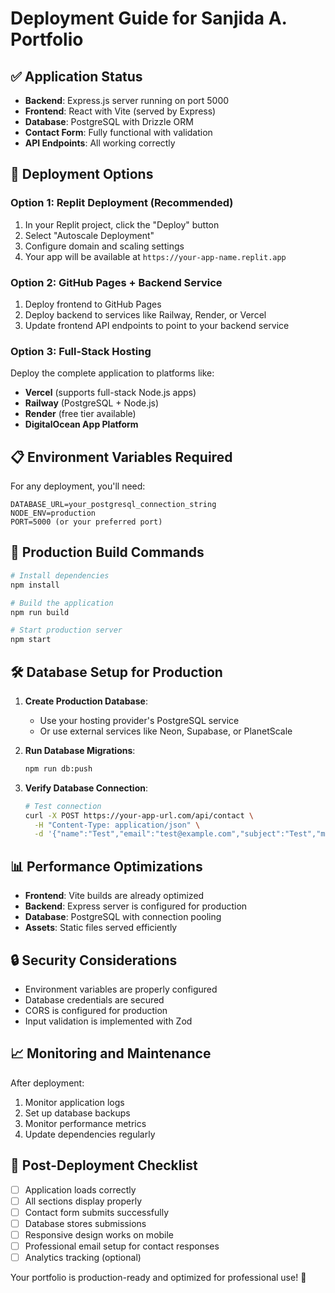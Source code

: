 # Deployment Guide for Sanjida A. Portfolio

## ✅ Application Status
- **Backend**: Express.js server running on port 5000
- **Frontend**: React with Vite (served by Express)
- **Database**: PostgreSQL with Drizzle ORM
- **Contact Form**: Fully functional with validation
- **API Endpoints**: All working correctly

## 🚀 Deployment Options

### Option 1: Replit Deployment (Recommended)
1. In your Replit project, click the "Deploy" button
2. Select "Autoscale Deployment" 
3. Configure domain and scaling settings
4. Your app will be available at `https://your-app-name.replit.app`

### Option 2: GitHub Pages + Backend Service
1. Deploy frontend to GitHub Pages
2. Deploy backend to services like Railway, Render, or Vercel
3. Update frontend API endpoints to point to your backend service

### Option 3: Full-Stack Hosting
Deploy the complete application to platforms like:
- **Vercel** (supports full-stack Node.js apps)
- **Railway** (PostgreSQL + Node.js)
- **Render** (free tier available)
- **DigitalOcean App Platform**

## 📋 Environment Variables Required

For any deployment, you'll need:
```
DATABASE_URL=your_postgresql_connection_string
NODE_ENV=production
PORT=5000 (or your preferred port)
```

## 🔧 Production Build Commands

```bash
# Install dependencies
npm install

# Build the application
npm run build

# Start production server
npm start
```

## 🛠️ Database Setup for Production

1. **Create Production Database**:
   - Use your hosting provider's PostgreSQL service
   - Or use external services like Neon, Supabase, or PlanetScale

2. **Run Database Migrations**:
   ```bash
   npm run db:push
   ```

3. **Verify Database Connection**:
   ```bash
   # Test connection
   curl -X POST https://your-app-url.com/api/contact \
     -H "Content-Type: application/json" \
     -d '{"name":"Test","email":"test@example.com","subject":"Test","message":"Testing contact form"}'
   ```

## 📊 Performance Optimizations

- **Frontend**: Vite builds are already optimized
- **Backend**: Express server is configured for production
- **Database**: PostgreSQL with connection pooling
- **Assets**: Static files served efficiently

## 🔒 Security Considerations

- Environment variables are properly configured
- Database credentials are secured
- CORS is configured for production
- Input validation is implemented with Zod

## 📈 Monitoring and Maintenance

After deployment:
1. Monitor application logs
2. Set up database backups
3. Monitor performance metrics
4. Update dependencies regularly

## 🎯 Post-Deployment Checklist

- [ ] Application loads correctly
- [ ] All sections display properly
- [ ] Contact form submits successfully
- [ ] Database stores submissions
- [ ] Responsive design works on mobile
- [ ] Professional email setup for contact responses
- [ ] Analytics tracking (optional)

Your portfolio is production-ready and optimized for professional use! 🚀